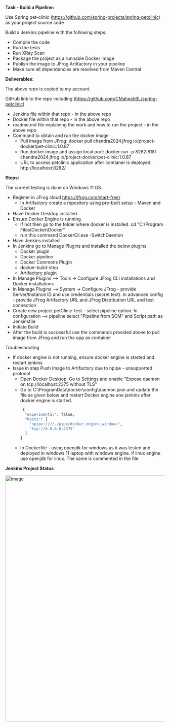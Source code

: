 **Task - Build a Pipeline:**

Use Spring pet-clinic (https://github.com/spring-projects/spring-petclinic) as your project source code

Build a Jenkins pipeline with the following steps:

  -  Compile the code
  -  Run the tests
  -  Run XRay Scan
  -  Package the project as a runnable Docker image
  -  Publish the image to JFrog Artifactory in your pipeline
  -  Make sure all dependencies are resolved from Maven Central


**Deliverables:**

The above repo is copied to my account.

GitHub link to the repo including (https://github.com/CMaheshBL/spring-petclinic)

  -  Jenkins file within that repo  - in the above repo
  -  Docker file within that repo - in the above repo
  -  readme.md file explaining the work and how to run the project - in the above repo
  -  Command to obtain and run the docker image
      -  Pull image from JFrog: docker pull chandra2024.jfrog.io/project-docker/pet-clinic:1.0.87
      -  Run docker image and assign local port: docker run -p 8282:8181 chandra2024.jfrog.io/project-docker/pet-clinic:1.0.87
      -  URL to access petclinic application after contianer is deployed: http://localhost:8282/

**Steps:**

The current testing is done on Windows 11 OS.
  - Register in JFrog cloud https://jfrog.com/start-free/
      - In Artifactory create a repository using pre-built setup - Maven and Docker
  - Have Docker Desktop installed.
  - Ensure Docker Engine is running.
      - If not then go to the folder where docker is installed. cd "C:\Program Files\Docker\Docker\"
      - run this command DockerCli.exe -SwitchDaemon
  - Have Jenkins installed
  - In Jenkins go to Manage Plugins and installed the below plugins
      - Docker plugin
      - Docker pipeline
      - Docker Commons Plugin
      - docker-build-step
      - Artifactory plugin
  - In Manage Plugins --> Tools -> Configure JFrog CLI installations and Docker installations
  - In Manage Plugins --> System -> Configure JFrog - provide Server/Instance ID and use credentials (secret text). In advanced config - provide JFrog Artifactory URL and JFrog Distribution URL and test connection
  - Create new project petClinic-test - select pipeline option. In configuration --> pipeline select "Pipeline from SCM" and Script path as Jenkinsfile
  - Initiate Build
  - After the build is successful use the commands provided above to pull image from JFrog and run the app as container
  
  Troubleshooting
  - If docker engine is not running, ensure docker engine is started and restart jenkins
  - Issue in step Push Image to Artifactory due to npipe - unsupported protocol
    - Open Docker Desktop. Go to Settings and enable "Expose daemon on tcp://localhost:2375 without TLS"
    - Go to C:\ProgramData\docker\config\daemon.json and update the file as given below and restart Docker engine ane jenkins after docker engine is started.
        ```bash
         {
          "experimental": false,
          "hosts": [
        	"npipe:////./pipe/docker_engine_windows",
            "tcp://0.0.0.0:2375"
          ]
        }
        ```
    - In Dockerfile - using openjdk for windows as it was tested and deployed in windows 11 laptop with windows engine. if linux engine use openjdk for linux. The same is commented in the file.


**Jenkins Project Status**

<img width="776" alt="image" src="https://github.com/CMaheshBL/spring-petclinic/assets/37871797/bf15244b-8602-4189-b47f-2aa3260b836f">




